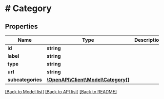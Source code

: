 # # Category

## Properties

Name | Type | Description | Notes
------------ | ------------- | ------------- | -------------
**id** | **string** |  | 
**label** | **string** |  | 
**type** | **string** |  | 
**url** | **string** |  | [optional] 
**subcategories** | [**\OpenAPI\Client\Model\Category[]**](Category.md) |  | [optional] 

[[Back to Model list]](../../README.md#documentation-for-models) [[Back to API list]](../../README.md#documentation-for-api-endpoints) [[Back to README]](../../README.md)


